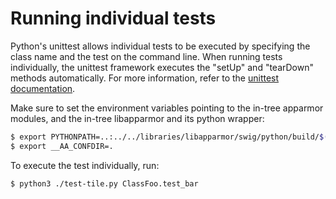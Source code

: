 # Running individual tests

Python's unittest allows individual tests to be executed by specifying the class name and the test on the command line.
When running tests individually, the unittest framework executes the "setUp" and "tearDown" methods automatically.
For more information, refer to the [unittest documentation](https://docs.python.org/3/library/unittest.html).

Make sure to set the environment variables pointing to the in-tree apparmor modules, and the in-tree libapparmor and its python wrapper:

```bash
$ export PYTHONPATH=..:../../libraries/libapparmor/swig/python/build/$(/usr/bin/python3 -c "import sysconfig; print(\"lib.%s-%s\" %(sysconfig.get_platform(), sysconfig.get_python_version()))")
$ export __AA_CONFDIR=.
```

To execute the test individually, run:

```bash
$ python3 ./test-tile.py ClassFoo.test_bar
```